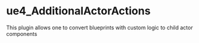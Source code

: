 # ue4_AdditionalActorActions
This plugin allows one to convert blueprints with custom logic to child actor components
